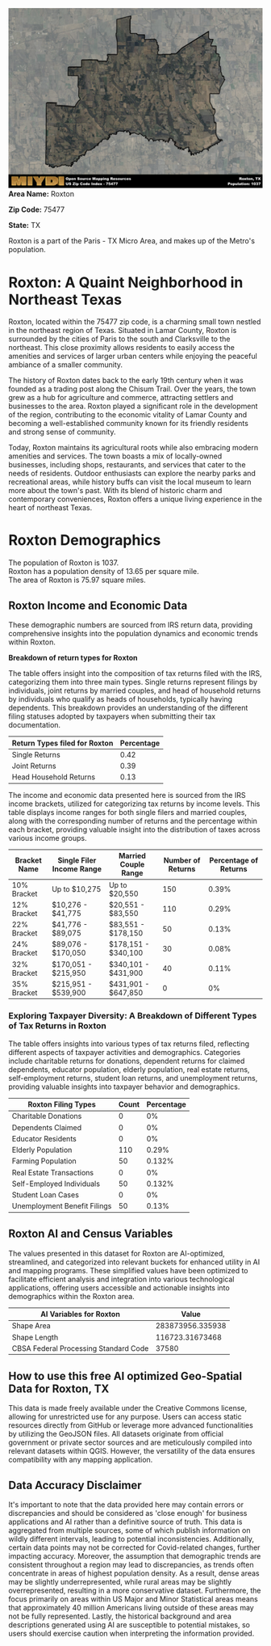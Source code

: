 ![Image Alt Text](../_images/75477.png)
**Area Name:** Roxton

**Zip Code:** 75477

**State:** TX

Roxton is a part of the Paris - TX Micro Area, and makes up  of the Metro's population.  

# Roxton: A Quaint Neighborhood in Northeast Texas  

Roxton, located within the 75477 zip code, is a charming small town nestled in the northeast region of Texas. Situated in Lamar County, Roxton is surrounded by the cities of Paris to the south and Clarksville to the northeast. This close proximity allows residents to easily access the amenities and services of larger urban centers while enjoying the peaceful ambiance of a smaller community.

The history of Roxton dates back to the early 19th century when it was founded as a trading post along the Chisum Trail. Over the years, the town grew as a hub for agriculture and commerce, attracting settlers and businesses to the area. Roxton played a significant role in the development of the region, contributing to the economic vitality of Lamar County and becoming a well-established community known for its friendly residents and strong sense of community.

Today, Roxton maintains its agricultural roots while also embracing modern amenities and services. The town boasts a mix of locally-owned businesses, including shops, restaurants, and services that cater to the needs of residents. Outdoor enthusiasts can explore the nearby parks and recreational areas, while history buffs can visit the local museum to learn more about the town's past. With its blend of historic charm and contemporary conveniences, Roxton offers a unique living experience in the heart of northeast Texas.

# Roxton Demographics

The population of Roxton is 1037.  
Roxton has a population density of 13.65 per square mile.  
The area of Roxton is 75.97 square miles.  

## Roxton Income and Economic Data

These demographic numbers are sourced from IRS return data, providing comprehensive insights into the population dynamics and economic trends within Roxton.

**Breakdown of return types for Roxton**

The table offers insight into the composition of tax returns filed with the IRS, categorizing them into three main types. Single returns represent filings by individuals, joint returns by married couples, and head of household returns by individuals who qualify as heads of households, typically having dependents. This breakdown provides an understanding of the different filing statuses adopted by taxpayers when submitting their tax documentation.

| Return Types filed for Roxton                              | Percentage          |
|----------------------------------------------------------|---------------------|
| Single Returns                                            | 0.42 |
| Joint Returns                                             | 0.39 |
| Head Household Returns                                    | 0.13 |

The income and economic data presented here is sourced from the IRS income brackets, utilized for categorizing tax returns by income levels. This table displays income ranges for both single filers and married couples, along with the corresponding number of returns and the percentage within each bracket, providing valuable insight into the distribution of taxes across various income groups.

| Bracket Name       | Single Filer Income Range | Married Couple Range | Number of Returns | Percentage of Returns |
|--------------------|----------------------------|----------------------|-------------------|-----------------------|
| 10% Bracket        | Up to $10,275              | Up to $20,550        | 150 | 0.39% |
| 12% Bracket        | $10,276 - $41,775          | $20,551 - $83,550    | 110 | 0.29% |
| 22% Bracket        | $41,776 - $89,075          | $83,551 - $178,150   | 50 | 0.13% |
| 24% Bracket        | $89,076 - $170,050         | $178,151 - $340,100  | 30 | 0.08% |
| 32% Bracket        | $170,051 - $215,950        | $340,101 - $431,900  | 40 | 0.11% |
| 35% Bracket        | $215,951 - $539,900        | $431,901 - $647,850  | 0 | 0% |

### Exploring Taxpayer Diversity: A Breakdown of Different Types of Tax Returns in Roxton

The table offers insights into various types of tax returns filed, reflecting different aspects of taxpayer activities and demographics. Categories include charitable returns for donations, dependent returns for claimed dependents, educator population, elderly population, real estate returns, self-employment returns, student loan returns, and unemployment returns, providing valuable insights into taxpayer behavior and demographics.

| Roxton Filing Types                    | Count | Percentage |
|--------------------------------------|-------|------------|
| Charitable Donations                 | 0 | 0% |
| Dependents Claimed                   | 0 | 0% |
| Educator Residents                   | 0 | 0% |
| Elderly Population                   | 110 | 0.29% |
| Farming Population                   | 50 | 0.132% |
| Real Estate Transactions             | 0 | 0% |
| Self-Employed Individuals            | 50 | 0.132% |
| Student Loan Cases                   | 0 | 0% |
| Unemployment Benefit Filings         | 50 | 0.13% |

## Roxton AI and Census Variables

The values presented in this dataset for Roxton are AI-optimized, streamlined, and categorized into relevant buckets for enhanced utility in AI and mapping programs. These simplified values have been optimized to facilitate efficient analysis and integration into various technological applications, offering users accessible and actionable insights into demographics within the Roxton area.

| AI Variables for Roxton | Value |
|-------------|-------|
| Shape Area | 283873956.335938 |
| Shape Length | 116723.31673468 |
| CBSA Federal Processing Standard Code | 37580 |

## How to use this free AI optimized Geo-Spatial Data for Roxton, TX

This data is made freely available under the Creative Commons license, allowing for unrestricted use for any purpose. Users can access static resources directly from GitHub or leverage more advanced functionalities by utilizing the GeoJSON files. All datasets originate from official government or private sector sources and are meticulously compiled into relevant datasets within QGIS. However, the versatility of the data ensures compatibility with any mapping application.

## Data Accuracy Disclaimer
It's important to note that the data provided here may contain errors or discrepancies and should be considered as 'close enough' for business applications and AI rather than a definitive source of truth. This data is aggregated from multiple sources, some of which publish information on wildly different intervals, leading to potential inconsistencies. Additionally, certain data points may not be corrected for Covid-related changes, further impacting accuracy. Moreover, the assumption that demographic trends are consistent throughout a region may lead to discrepancies, as trends often concentrate in areas of highest population density. As a result, dense areas may be slightly underrepresented, while rural areas may be slightly overrepresented, resulting in a more conservative dataset. Furthermore, the focus primarily on areas within US Major and Minor Statistical areas means that approximately 40 million Americans living outside of these areas may not be fully represented. Lastly, the historical background and area descriptions generated using AI are susceptible to potential mistakes, so users should exercise caution when interpreting the information provided.
